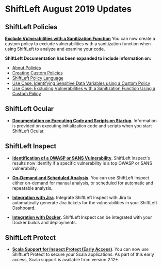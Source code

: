 # ShiftLeft August 2019 Updates

## ShiftLeft Policies

**[Exclude Vulnerabilities with a Sanitization Function](../policies/policy-sanitization-function.md)** You can now create a custom policy to exclude vulnerabilities with a sanitization function when using ShiftLeft to analyze and examine your code. 

**ShiftLeft Documentation has been expanded to include information on:**
   * [About Policies](../policies/about-policy.md)
   * [Creating Custom Policies](../policies/custom-policy.md)
   * [ShiftLeft Policy Language](../policies/policy-language.md)
   * [Use Case: Identifying Sensitive Data Variables using a Custom Policy](../policies/policy-sensitive-data.md)
   * [Use Case: Excluding Vulnerabilities with a Sanitization Function Using a Custom Policy](../policies/policy-sanitization-function.md)
  
## ShiftLeft Ocular

* **[Documentation on Executing Code and Scripts on Startup](../using-ocular/configure-extend/execute-code.md)**. Information is provided on executing initialization code and scripts when you start ShiftLeft Ocular.

## ShiftLeft Inspect

* **[Identification of a OWASP or SANS Vulnerability](../using-inspect-protect/inspect/view-results.md#identifying-and-getting-additional-information-on-top-owasp-and-sans-vulnerabilities)**. ShiftLeft Inspect's results now identify if a specific vulnerability is a top OWASP or SANS vulnerability.

* **[On-Demand and Scheduled Analysis](../using-inspect-protect/inspect/analyzing-applications.md)**. You can use ShiftLeft Inspect either on-demand for manual analysis, or scheduled for automatic and repeatable analysis.

* **[Integration with Jira](../using-inspect-protect/integrating-with-shiftleft/jira-integration.md)**. Integrate ShiftLeft Inspect with Jira to automatically generate Jira tickets for the vulnerabilities in your ShiftLeft Dashboard. 

* **[Integration with Docker](../using-inspect-protect/integrating-with-shiftleft/integrating-docker.md)**. ShiftLeft Inspect can be integrated with your Docker builds and deployments.

## ShiftLeft Protect

* **[Scala Support for Inspect Protect (Early Access)](../introduction/language-support.md)**. You can now use ShiftLeft Protect to secure your Scala applications. As part of this early access, Scala support is available from version 2.12+.
